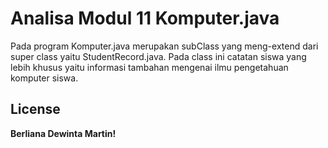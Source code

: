 # Analisa Modul 11 Komputer.java
Pada program Komputer.java merupakan subClass yang meng-extend dari super class yaitu StudentRecord.java. Pada class ini catatan siswa yang lebih khusus yaitu informasi tambahan mengenai ilmu pengetahuan komputer siswa.
## License

**Berliana Dewinta Martin!**


